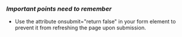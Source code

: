 ### _Important points need to remember_

* Use the attribute onsubmit="return false" in your form element to prevent it from refreshing the page upon submission.

